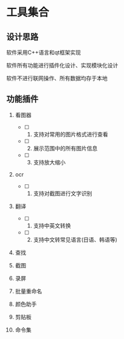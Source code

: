 # 工具集合

## 设计思路

软件采用C++语言和qt框架实现

软件所有功能进行插件化设计、实现模块化设计

软件不进行联网操作、所有数据均存于本地

## 功能插件

1. 看图器

   - [ ] 1. 支持对常用的图片格式进行查看
   - [ ] 2. 展示范围中的所有图片信息
   - [ ] 3. 支持放大缩小

2. ocr

   - [ ] 1. 支持对截图进行文字识别

3. 翻译

   - [ ] 1. 支持中英文转换

   - [ ] 2. 支持中文转常见语言(日语、韩语等)

4. 查找

5. 截图

6. 录屏

7. 批量重命名

8. 颜色助手

9. 剪贴板

10. 命令集